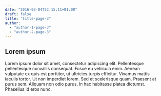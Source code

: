 ```yaml
---
date: "2016-03-04T22:15:11+01:00"
draft: false
title: "title-page-3"
author:
  - "author-1-page-3"
  - "author-2-page-3"
---
```


Lorem ipsum
-----------

Lorem ipsum dolor sit amet, consectetur adipiscing elit. Pellentesque pellentesque convallis consequat.
Fusce eu vehicula enim. Aenean vulputate ex quis est porttitor, ut ultricies turpis efficitur. Vivamus
mattis iaculis tortor. Ut non imperdiet lorem. Sed et scelerisque quam. Praesent at purus sem. Aliquam
non odio purus. In hac habitasse platea dictumst. Phasellus id eros nunc.

